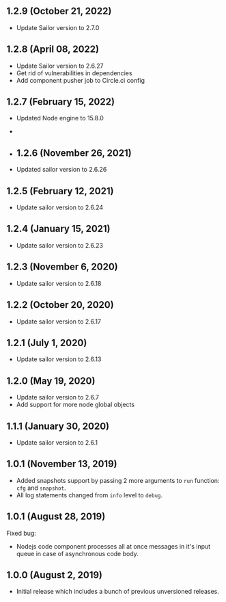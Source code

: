 ## 1.2.9 (October 21, 2022)

* Update Sailor version to 2.7.0

## 1.2.8 (April 08, 2022)

* Update Sailor version to 2.6.27
* Get rid of vulnerabilities in dependencies
* Add component pusher job to Circle.ci config

## 1.2.7 (February 15, 2022)

* Updated Node engine to 15.8.0
* 
* ## 1.2.6 (November 26, 2021)

* Updated sailor version to 2.6.26

## 1.2.5 (February 12, 2021)

* Update sailor version to 2.6.24

## 1.2.4 (January 15, 2021)

* Update sailor version to 2.6.23

## 1.2.3 (November 6, 2020)

* Update sailor version to 2.6.18

## 1.2.2 (October 20, 2020)

* Update sailor version to 2.6.17

## 1.2.1 (July 1, 2020)

* Update sailor version to 2.6.13

## 1.2.0 (May 19, 2020)

* Update sailor version to 2.6.7
* Add support for more node global objects

## 1.1.1 (January 30, 2020)

* Update sailor version to 2.6.1

## 1.0.1 (November 13, 2019)
* Added snapshots support by passing 2 more arguments to `run` function: `cfg` and `snapshot`.
* All log statements changed from `info` level to `debug`.

## 1.0.1 (August 28, 2019)

Fixed bug:
* Nodejs code component processes all at once messages in it's input queue in case of asynchronous code body.

## 1.0.0 (August 2, 2019)

* Initial release which includes a bunch of previous unversioned releases.
